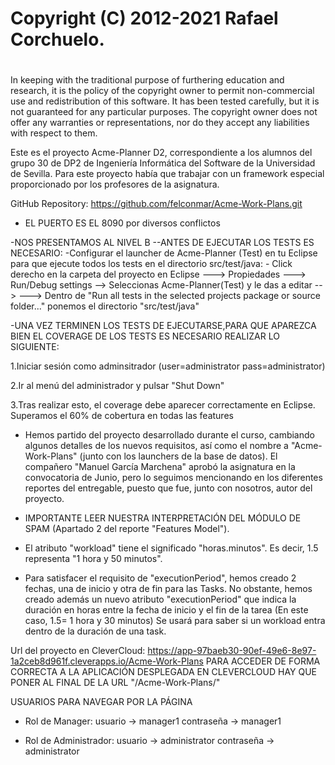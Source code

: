 # Copyright (C) 2012-2021 Rafael Corchuelo.
#
In keeping with the traditional purpose of furthering education and research, it is
the policy of the copyright owner to permit non-commercial use and redistribution of
this software. It has been tested carefully, but it is not guaranteed for any particular
purposes.  The copyright owner does not offer any warranties or representations, nor do
they accept any liabilities with respect to them.


Este es el proyecto Acme-Planner D2, correspondiente a los alumnos del grupo 30 de DP2 de 
Ingeniería Informática del Software de la Universidad de Sevilla. Para este proyecto había 
que trabajar con un framework especial proporcionado por los profesores de la asignatura.

GitHub Repository: https://github.com/felconmar/Acme-Work-Plans.git

- EL PUERTO  ES EL 8090 por diversos conflictos

-NOS PRESENTAMOS AL NIVEL B
--ANTES DE EJECUTAR LOS TESTS ES NECESARIO: -Configurar el launcher de Acme-Planner (Test) en tu Eclipse para que ejecute todos los tests en el directorio src/test/java: - Click derecho en la carpeta del proyecto en Eclipse ---> Propiedades ---> Run/Debug settings --> Seleccionas Acme-Planner(Test) y le das a editar --> ---> Dentro de "Run all tests in the selected projects package or source folder..." ponemos el directorio "src/test/java"

-UNA VEZ TERMINEN LOS TESTS DE EJECUTARSE,PARA QUE APAREZCA BIEN EL COVERAGE DE LOS TESTS ES NECESARIO REALIZAR LO SIGUIENTE:

1.Iniciar sesión como adminsitrador (user=administrator pass=administrator)

2.Ir al menú del administrador y pulsar "Shut Down"

3.Tras realizar esto, el coverage debe aparecer correctamente en Eclipse. Superamos el 60% de cobertura en todas las features

- Hemos partido del proyecto desarrollado durante el curso, cambiando algunos detalles de los nuevos requisitos, así como el nombre a "Acme-Work-Plans" (junto con los launchers de la base de datos). El compañero "Manuel García Marchena" aprobó la asignatura en la convocatoria de Junio, pero lo seguimos mencionando en los diferentes reportes del entregable, puesto que fue, junto con nosotros, autor del proyecto.

- IMPORTANTE LEER NUESTRA INTERPRETACIÓN DEL MÓDULO DE SPAM (Apartado 2 del reporte "Features Model").
- El atributo "workload" tiene el significado "horas.minutos". Es decir, 1.5 representa "1 hora y 50 minutos".
- Para satisfacer el requisito de "executionPeriod", hemos creado 2 fechas, una de inicio y otra de fin para las Tasks. No obstante, hemos creado además un nuevo atributo "executionPeriod" que indica la duración en horas entre la fecha de inicio y el fin de la tarea (En este caso, 1.5= 1 hora y 30 minutos) Se usará para saber si un workload entra dentro de la duración de una task. 

Url del proyecto en CleverCloud: https://app-97baeb30-90ef-49e6-8e97-1a2ceb8d961f.cleverapps.io/Acme-Work-Plans
PARA ACCEDER DE FORMA CORRECTA A LA APLICACIÓN DESPLEGADA EN CLEVERCLOUD HAY QUE PONER AL FINAL DE LA URL "/Acme-Work-Plans/"


USUARIOS PARA NAVEGAR POR LA PÁGINA

- Rol de Manager: usuario -> manager1
                  contraseña -> manager1
           
- Rol de Administrador: usuario -> administrator
                        contraseña -> administrator
